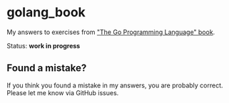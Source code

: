 # golang_book
My answers to exercises from ["The Go Programming Language" book](https://www.gopl.io/).

Status: **work in progress**

## Found a mistake?
If you think you found a mistake in my answers, you are probably correct.
Please let me know via GitHub issues.
